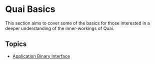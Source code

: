 # Quai Basics

This section aims to cover some of the basics for those interested
in a deeper understanding of the inner-workings of Quai.

## Topics

- [Application Binary Interface](docs-abi)
